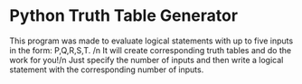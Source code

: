 # Python Truth Table Generator

This program was made to evaluate logical statements with up to five inputs in the form: P,Q,R,S,T. /n
It will create corresponding truth tables and do the work for you!/n
Just specify the number of inputs and then write a logical statement with the corresponding number of inputs.
